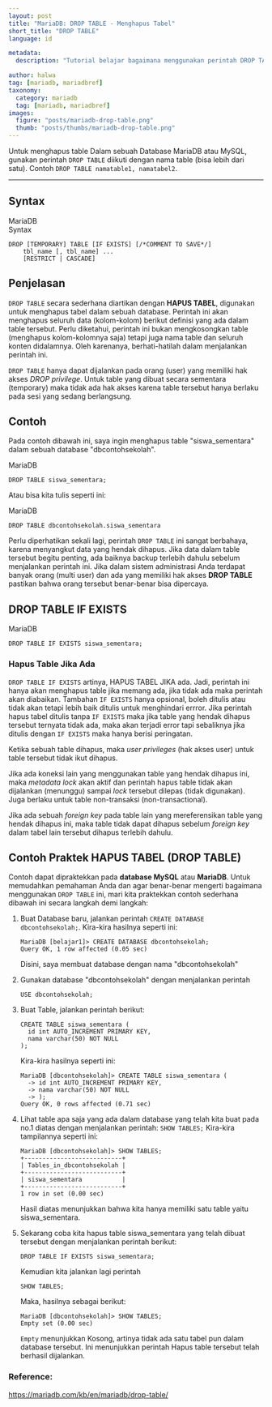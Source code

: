 ```yaml
---
layout: post
title: "MariaDB: DROP TABLE - Menghapus Tabel"
short_title: "DROP TABLE"
language: id

metadata:
  description: "Tutorial belajar bagaimana menggunakan perintah DROP TABLE yang digunakan untuk menghapus tabel dalam database MariaDB atau MySQL"

author: halwa
tag: [mariadb, mariadbref]
taxonomy:
  category: mariadb
  tag: [mariadb, mariadbref]
images:
  figure: "posts/mariadb-drop-table.png"
  thumb: "posts/thumbs/mariadb-drop-table.png"
---
```

<p class="lead">Untuk menghapus table Dalam sebuah Database MariaDB atau MySQL, gunakan perintah <code>DROP TABLE</code> diikuti dengan nama table (bisa lebih dari satu). Contoh <code>DROP TABLE namatable1, namatabel2</code>.</p>
<hr />
<h2>Syntax</h2>
<div class="icard">
  <div class="icard-heading clearfix co-wh bg-in">
    <div class="icard-bar">
      <div class="icard-bar-left pull-left">
        <i class="fa fa-mariadb" aria-hidden="true"></i>
        <span>MariaDB</span>
      </div>
      <div class="icard-bar-right pull-right">
        <span>Syntax</span>
      </div>
    </div>
  </div>
  <div class="icard-body icode itheme">
<pre class="prettyprint highlight language-sql"><code data-language="sql" class=" language-sql"><span class="token keyword">DROP</span> <span class="token punctuation">[</span><span class="token keyword">TEMPORARY</span><span class="token punctuation">]</span> <span class="token keyword">TABLE</span> <span class="token punctuation">[</span><span class="token keyword">IF</span> <span class="token keyword">EXISTS</span><span class="token punctuation">]</span> <span class="token punctuation">[</span><span class="token comment">/*COMMENT TO SAVE*/</span><span class="token punctuation">]</span>
    tbl_name <span class="token punctuation">[</span><span class="token punctuation">,</span> tbl_name<span class="token punctuation">]</span> <span class="token punctuation">.</span><span class="token punctuation">.</span><span class="token punctuation">.</span>
    <span class="token punctuation">[</span><span class="token keyword">RESTRICT</span> <span class="token operator">|</span> <span class="token keyword">CASCADE</span><span class="token punctuation">]</span></code>
</pre>
  </div>
</div>

<h2>Penjelasan</h2>
<p><code>DROP TABLE</code> secara sederhana diartikan dengan <strong>HAPUS TABEL</strong>, digunakan untuk menghapus tabel dalam sebuah database. Perintah ini akan menghapus seluruh data (kolom-kolom) berikut definisi yang ada dalam table tersebut. Perlu diketahui, perintah ini bukan mengkosongkan table (menghapus kolom-kolomnya saja) tetapi juga nama table dan seluruh konten didalamnya. Oleh karenanya, berhati-hatilah dalam menjalankan perintah ini.</p>
<p><code>DROP TABLE</code> hanya dapat dijalankan pada orang (user) yang memiliki hak akses <i>DROP privilege</i>. Untuk table yang dibuat secara sementara (temporary) maka tidak ada hak akses karena table tersebut hanya berlaku pada sesi yang sedang berlangsung.</p>

<h2>Contoh</h2>
<p>
Pada contoh dibawah ini, saya ingin menghapus table "siswa_sementara" dalam sebuah database "dbcontohsekolah".</p>
<div class="icard">
  <div class="icard-heading clearfix co-wh bg-in">
    <div class="icard-bar">
      <div class="icard-bar-left pull-left">
        <i class="fa fa-mariadb" aria-hidden="true"></i>
        <span>MariaDB</span>
      </div>
      <div class="icard-bar-right pull-right">
        <span></span>
      </div>
    </div>
  </div>
  <div class="icard-body icode itheme">
<pre class="prettyprint highlight language-sql"><code data-language="sql" class=" language-sql"><span class="token keyword">DROP</span> <span class="token keyword">TABLE</span> siswa_sementara<span class="token punctuation">;</span></code>
</pre>
  </div>
</div>

<p>Atau bisa kita tulis seperti ini:</p>
<div class="icard">
  <div class="icard-heading clearfix co-wh bg-in">
    <div class="icard-bar">
      <div class="icard-bar-left pull-left">
        <i class="fa fa-mariadb" aria-hidden="true"></i>
        <span>MariaDB</span>
      </div>
      <div class="icard-bar-right pull-right">
        <span></span>
      </div>
    </div>
  </div>
  <div class="icard-body icode itheme">
<pre class="prettyprint highlight language-sql"><code data-language="sql" class=" language-sql"><span class="token keyword">DROP</span> <span class="token keyword">TABLE</span> dbcontohsekolah<span class="token punctuation">.</span>siswa_sementara</code>
</pre>
  </div>
</div>

<p>Perlu diperhatikan sekali lagi, perintah <code>DROP TABLE</code> ini sangat berbahaya, karena menyangkut data yang hendak dihapus. Jika data dalam table tersebut begitu penting, ada baiknya backup terlebih dahulu sebelum menjalankan perintah ini. Jika dalam sistem administrasi Anda terdapat banyak orang (multi user) dan ada yang memiliki hak akses <strong>DROP TABLE</strong> pastikan bahwa orang tersebut benar-benar bisa dipercaya.</p>

<h2>DROP TABLE IF EXISTS</h2>
<div class="icard">
  <div class="icard-heading clearfix co-wh bg-in">
    <div class="icard-bar">
      <div class="icard-bar-left pull-left">
        <i class="fa fa-mariadb" aria-hidden="true"></i>
        <span>MariaDB</span>
      </div>
      <div class="icard-bar-right pull-right">
        <span></span>
      </div>
    </div>
  </div>
  <div class="icard-body icode itheme">
<pre class="prettyprint highlight language-sql"><code data-language="sql" class=" language-sql"><span class="token keyword">DROP</span> <span class="token keyword">TABLE</span> <span class="token keyword">IF</span> <span class="token keyword">EXISTS</span> siswa_sementara<span class="token punctuation">;</span> </code>
</pre>
  </div>
</div>

<h3>Hapus Table Jika Ada</h3>
<p><code>DROP TABLE IF EXISTS</code> artinya, HAPUS TABEL JIKA ada. Jadi, perintah ini hanya akan menghapus table jika memang ada, jika tidak ada maka perintah akan diabaikan. Tambahan <code>IF EXISTS</code> hanya opsional, boleh ditulis atau tidak akan tetapi lebih baik ditulis untuk menghindari errror. Jika perintah hapus tabel ditulis tanpa <code>IF EXISTS</code> maka jika table yang hendak dihapus tersebut ternyata tidak ada, maka akan terjadi error tapi sebaliknya jika ditulis dengan <code>IF EXISTS</code> maka hanya berisi peringatan.</p>

<p>Ketika sebuah table dihapus, maka <i>user privileges</i> (hak akses user) untuk table tersebut tidak ikut dihapus.</p>

<p>Jika ada koneksi lain yang menggunakan table yang hendak dihapus ini, maka <i>metadata lock</i> akan aktif dan perintah hapus table tidak akan dijalankan (menunggu) sampai <i>lock</i> tersebut dilepas (tidak digunakan). Juga berlaku untuk table non-transaksi (non-transactional).</p>

<p>Jika ada sebuah <i>foreign key</i> pada table lain yang mereferensikan table yang hendak dihapus ini, maka table tidak dapat dihapus sebelum <i>foreign key</i> dalam tabel lain tersebut dihapus terlebih dahulu.</p>

<h2>Contoh Praktek HAPUS TABEL (DROP TABLE)</h2>
<p>Contoh dapat dipraktekkan pada <strong>database MySQL</strong> atau <strong>MariaDB</strong>. Untuk memudahkan pemahaman Anda dan agar benar-benar mengerti bagaimana menggunakan <code>DROP TABLE</code> ini, mari kita praktekkan contoh sederhana dibawah ini secara langkah demi langkah:</p>

<ol>
  <li>Buat Database baru, jalankan perintah <code>CREATE DATABASE dbcontohsekolah;</code>. Kira-kira hasilnya seperti ini:

  <pre class="prettyprint highlight language-sql"><code data-language="sql" class=" language-sql">MariaDB <span class="token punctuation">[</span>belajar1<span class="token punctuation">]</span><span class="token operator">&gt;</span> <span class="token keyword">CREATE</span> <span class="token keyword">DATABASE</span> dbcontohsekolah<span class="token punctuation">;</span>
Query OK<span class="token punctuation">,</span> <span class="token number">1</span> <span class="token keyword">row</span> affected <span class="token punctuation">(</span><span class="token number">0.05</span> sec<span class="token punctuation">)</span></code>
</pre>
 Disini, saya membuat database dengan nama "dbcontohsekolah"</li>
  <li>Gunakan database "dbcontohsekolah" dengan menjalankan perintah

  <pre class="prettyprint highlight language-sql"><code data-language="sql" class=" language-sql"><span class="token keyword">USE</span> dbcontohsekolah<span class="token punctuation">;</span></code>
</pre></li>
  <li>Buat Table, jalankan perintah berikut:

<pre class="prettyprint highlight language-sql"><code data-language="sql" class=" language-sql"><span class="token keyword">CREATE</span> <span class="token keyword">TABLE</span> siswa_sementara <span class="token punctuation">(</span>
  id <span class="token keyword">int</span> <span class="token keyword">AUTO_INCREMENT</span> <span class="token keyword">PRIMARY</span> <span class="token keyword">KEY</span><span class="token punctuation">,</span>
  nama <span class="token keyword">varchar</span><span class="token punctuation">(</span><span class="token number">50</span><span class="token punctuation">)</span> <span class="token operator">NOT</span> <span class="token boolean">NULL</span>
<span class="token punctuation">)</span><span class="token punctuation">;</span></code>
</pre>

Kira-kira hasilnya seperti ini:
<pre class="prettyprint highlight language-sql"><code data-language="sql" class=" language-sql">MariaDB <span class="token punctuation">[</span>dbcontohsekolah<span class="token punctuation">]</span><span class="token operator">&gt;</span> <span class="token keyword">CREATE</span> <span class="token keyword">TABLE</span> siswa_sementara <span class="token punctuation">(</span>
  <span class="token operator">-</span><span class="token operator">&gt;</span> id <span class="token keyword">int</span> <span class="token keyword">AUTO_INCREMENT</span> <span class="token keyword">PRIMARY</span> <span class="token keyword">KEY</span><span class="token punctuation">,</span>
  <span class="token operator">-</span><span class="token operator">&gt;</span> nama <span class="token keyword">varchar</span><span class="token punctuation">(</span><span class="token number">50</span><span class="token punctuation">)</span> <span class="token operator">NOT</span> <span class="token boolean">NULL</span>
  <span class="token operator">-</span><span class="token operator">&gt;</span> <span class="token punctuation">)</span><span class="token punctuation">;</span>
Query OK<span class="token punctuation">,</span> <span class="token number">0</span> <span class="token keyword">rows</span> affected <span class="token punctuation">(</span><span class="token number">0.71</span> sec<span class="token punctuation">)</span></code>
</pre>

  </li>
  <li>Lihat table apa saja yang ada dalam database yang telah kita buat pada no.1 diatas dengan menjalankan perintah: <code>SHOW TABLES;</code> Kira-kira tampilannya seperti ini:
<pre class="prettyprint highlight language-sql"><code data-language="sql" class=" language-sql">MariaDB <span class="token punctuation">[</span>dbcontohsekolah<span class="token punctuation">]</span><span class="token operator">&gt;</span> <span class="token keyword">SHOW</span> <span class="token keyword">TABLES</span><span class="token punctuation">;</span>
<span class="token operator">+</span><span class="token comment">---------------------------+</span>
<span class="token operator">|</span> Tables_in_dbcontohsekolah <span class="token operator">|</span>
<span class="token operator">+</span><span class="token comment">---------------------------+</span>
<span class="token operator">|</span> siswa_sementara           <span class="token operator">|</span>
<span class="token operator">+</span><span class="token comment">---------------------------+</span>
<span class="token number">1</span> <span class="token keyword">row</span> <span class="token operator">in</span> <span class="token keyword">set</span> <span class="token punctuation">(</span><span class="token number">0.00</span> sec<span class="token punctuation">)</span></code>
</pre>

Hasil diatas menunjukkan bahwa kita hanya memiliki satu table yaitu siswa_sementara.</li>
  <li>Sekarang coba kita hapus table siswa_sementara yang telah dibuat tersebut dengan menjalankan perintah berikut:
<pre class="prettyprint highlight language-sql"><code data-language="sql" class=" language-sql"><span class="token keyword">DROP</span> <span class="token keyword">TABLE</span> <span class="token keyword">IF</span> <span class="token keyword">EXISTS</span> siswa_sementara<span class="token punctuation">;</span></code>
</pre>
Kemudian kita jalankan lagi perintah
<pre class="prettyprint highlight language-sql"><code data-language="sql" class=" language-sql"><span class="token keyword">SHOW</span> <span class="token keyword">TABLES</span><span class="token punctuation">;</span></code>
</pre>
Maka, hasilnya sebagai berikut:
<pre class="prettyprint highlight language-sql"><code data-language="sql" class=" language-sql">MariaDB <span class="token punctuation">[</span>dbcontohsekolah<span class="token punctuation">]</span><span class="token operator">&gt;</span> <span class="token keyword">SHOW</span> <span class="token keyword">TABLES</span><span class="token punctuation">;</span>
Empty <span class="token keyword">set</span> <span class="token punctuation">(</span><span class="token number">0.00</span> sec<span class="token punctuation">)</span></code>
</pre>
<code>Empty</code> menunjukkan Kosong, artinya tidak ada satu tabel pun dalam database tersebut. Ini menunjukkan perintah Hapus table tersebut telah berhasil dijalankan.</li>
</ol>

<h3>Reference:</h3>
<div class="sources bg-gr3 bordered p-space">
  <a rel="nofollow" href="https://mariadb.com/kb/en/mariadb/drop-table/" target="_blank" class="text-muted">https://mariadb.com/kb/en/mariadb/drop-table/</a>

</div>